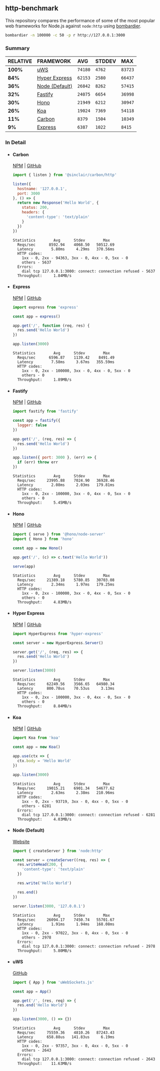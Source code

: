 ## http-benchmark

This repository compares the performance of some of the most popular web frameworks for Node.js against `node:http` using [bombardier](https://github.com/codesenberg/bombardier).

```bash
bombardier -n 100000 -c 50 -p r http://127.0.0.1:3000
```

### Summary

| RELATIVE | FRAMEWORK | AVG | STDDEV | MAX |
| :--- | :--- | :--- | :--- | :--- |
| **100%** | [uWS](#uws) | `74180` | `4762` | `83723` |
| **84%** | [Hyper Express](#hyper-express) | `62153` | `2580` | `66437` |
| **36%** | [Node (Default)](#node-default) | `26842` | `8262` | `57415` |
| **32%** | [Fastify](#fastify) | `24075` | `6654` | `36998` |
| **30%** | [Hono](#hono) | `21949` | `6212` | `30947` |
| **26%** | [Koa](#koa) | `19024` | `7369` | `54118` |
| **11%** | [Carbon](#carbon) | `8379` | `1504` | `10349` |
| **9%** | [Express](#express) | `6387` | `1022` | `8415` |


### In Detail

- #### Carbon
  [NPM](https://npmjs.com/@sinclair/carbon) | [GitHub](https://github.com/sinclairzx81/carbon)
  ```js
  import { listen } from '@sinclair/carbon/http'

  listen({
    hostname: '127.0.0.1',
    port: 3000
  }, () => {
    return new Response('Hello World', {
      status: 200,
      headers: {
        'content-type': 'text/plain'
      }
    })
  })
  ```

  ```
  Statistics        Avg      Stdev        Max
    Reqs/sec      8592.94    4068.50   50512.69
    Latency        5.80ms     4.29ms   370.56ms
    HTTP codes:
      1xx - 0, 2xx - 94363, 3xx - 0, 4xx - 0, 5xx - 0
      others - 5637
    Errors:
      dial tcp 127.0.0.1:3000: connect: connection refused - 5637
    Throughput:     1.84MB/s
  ```

- #### Express
  [NPM](https://npmjs.com/express) | [GitHub](https://github.com/expressjs/express)
  ```js
  import express from 'express'

  const app = express()

  app.get('/', function (req, res) {
    res.send('Hello World')
  })

  app.listen(3000)
  ```

  ```
  Statistics        Avg      Stdev        Max
    Reqs/sec      6596.87    1139.42    8491.49
    Latency        7.58ms     3.67ms   355.59ms
    HTTP codes:
      1xx - 0, 2xx - 100000, 3xx - 0, 4xx - 0, 5xx - 0
      others - 0
    Throughput:     1.89MB/s
  ```

- #### Fastify
  [NPM](https://npmjs.com/fastify) | [GitHub](https://github.com/fastify/fastify)
  ```js
  import fastify from 'fastify'

  const app = fastify({
    logger: false
  })

  app.get('/', (req, res) => {
    res.send('Hello World')
  })

  app.listen({ port: 3000 }, (err) => {
    if (err) throw err
  })
  ```

  ```
  Statistics        Avg      Stdev        Max
    Reqs/sec     23995.88    7024.90   36928.46
    Latency        2.08ms     2.03ms   179.81ms
    HTTP codes:
      1xx - 0, 2xx - 100000, 3xx - 0, 4xx - 0, 5xx - 0
      others - 0
    Throughput:     5.45MB/s
  ```

- #### Hono
  [NPM](https://npmjs.com/hono) | [GitHub](https://github.com/honojs/hono)
  ```js
  import { serve } from '@hono/node-server'
  import { Hono } from 'hono'

  const app = new Hono()

  app.get('/', (c) => c.text('Hello World'))

  serve(app)
  ```

  ```
  Statistics        Avg      Stdev        Max
    Reqs/sec     21389.18    5780.85   30703.08
    Latency        2.34ms     1.97ms   179.25ms
    HTTP codes:
      1xx - 0, 2xx - 100000, 3xx - 0, 4xx - 0, 5xx - 0
      others - 0
    Throughput:     4.83MB/s
  ```

- #### Hyper Express
  [NPM](https://npmjs.com/hyper-express) | [GitHub](https://github.com/kartikk221/hyper-express)
  ```js
  import HyperExpress from 'hyper-express'

  const server = new HyperExpress.Server()

  server.get('/', (req, res) => {
    res.send('Hello World')
  })

  server.listen(3000)
  ```

  ```
  Statistics        Avg      Stdev        Max
    Reqs/sec     62249.56    3566.65   64980.34
    Latency      800.78us    70.53us     3.13ms
    HTTP codes:
      1xx - 0, 2xx - 100000, 3xx - 0, 4xx - 0, 5xx - 0
      others - 0
    Throughput:     8.84MB/s
  ```

- #### Koa
  [NPM](https://npmjs.com/koa) | [GitHub](https://github.com/koajs/koa)
  ```js
  import Koa from 'koa'

  const app = new Koa()

  app.use(ctx => {
    ctx.body = 'Hello World'
  })

  app.listen(3000)
  ```

  ```
  Statistics        Avg      Stdev        Max
    Reqs/sec     19015.21    6901.34   54677.62
    Latency        2.63ms     2.38ms   210.96ms
    HTTP codes:
      1xx - 0, 2xx - 93719, 3xx - 0, 4xx - 0, 5xx - 0
      others - 6281
    Errors:
      dial tcp 127.0.0.1:3000: connect: connection refused - 6281
    Throughput:     4.03MB/s
  ```

- #### Node (Default)
  [Website](https://nodejs.org/api/http.html)
  ```js
  import { createServer } from 'node:http'

  const server = createServer((req, res) => {
    res.writeHead(200, {
      'content-type': 'text/plain'
    })

    res.write('Hello World')

    res.end()
  })

  server.listen(3000, '127.0.0.1')
  ```

  ```
  Statistics        Avg      Stdev        Max
    Reqs/sec     26094.17    7450.74   55701.67
    Latency        1.91ms     1.94ms   168.08ms
    HTTP codes:
      1xx - 0, 2xx - 97022, 3xx - 0, 4xx - 0, 5xx - 0
      others - 2978
    Errors:
      dial tcp 127.0.0.1:3000: connect: connection refused - 2978
    Throughput:     5.80MB/s
  ```

- #### uWS
  [GitHub](https://github.com/uNetworking/uWebSockets.js)
  ```js
  import { App } from 'uWebSockets.js'

  const app = App()

  app.get('/', (res, req) => {
    res.end('Hello World')
  })

  app.listen(3000, () => {})
  ```

  ```
  Statistics        Avg      Stdev        Max
    Reqs/sec     75559.36    4810.26   87243.43
    Latency      658.88us   141.83us     6.19ms
    HTTP codes:
      1xx - 0, 2xx - 97357, 3xx - 0, 4xx - 0, 5xx - 0
      others - 2643
    Errors:
      dial tcp 127.0.0.1:3000: connect: connection refused - 2643
    Throughput:    11.63MB/s
  ```


